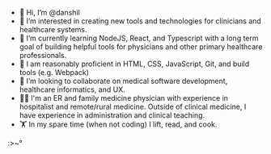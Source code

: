- 👋 Hi, I’m @danshil
- 👀 I’m interested in creating new tools and technologies for clinicians and healthcare systems.
- 🌱 I’m currently learning NodeJS, React, and Typescript with a long term goal of building helpful tools for physicians and other primary healthcare professionals. 
- 📖 I am reasonably proficient in HTML, CSS, JavaScript, Git, and build tools (e.g. Webpack) 
- 💞️ I’m looking to collaborate on medical software development, healthcare informatics, and UX.
- 👨‍⚕️ I'm an ER and family medicine physician with experience in hospitalist and remote/rural medicine. Outside of clinical medicine, I have experience in administration and clinical teaching.
- 🏋️ In my spare time (when not coding) I lift, read, and cook.

:>~°

<!---
danshil/danshil is a ✨ special ✨ repository because its `README.md` (this file) appears on your GitHub profile.
You can click the Preview link to take a look at your changes.
--->
